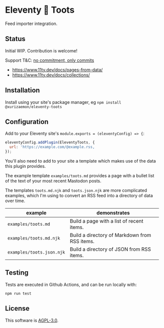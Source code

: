 # Eleventy 🤝 Toots

Feed importer integration.

## Status

Initial WIP. Contribution is welcome!

Support T&C: [no commitment, only commits](https://unmaintained.tech/)

- https://www.11ty.dev/docs/pages-from-data/
- https://www.11ty.dev/docs/collections/

## Installation

Install using your site's package manager, eg `npm install @xurizaemon/eleventy-toots`

## Configuration

Add to your Eleventy site's `module.exports = (eleventyConfig) => {`:

```js
eleventyConfig.addPlugin(EleventyToots, {
  url: 'https://example.com/@example.rss,
});
```

You'll also need to add to your site a template which makes use of the data this plugin provides.

The example template `examples/toots.md` provides a page with a bullet list of the text of your most recent Mastodon posts.

The templates `toots.md.njk` and `toots.json.njk` are more complicated examples, which I'm using to convert an RSS feed into a directory of data over time.

| example                   | demonstrates                                  |
|---------------------------|-----------------------------------------------|
| `examples/toots.md`       | Build a page with a list of recent items.     |
| `examples/toots.md.njk`   | Build a directory of Markdown from RSS items. |
| `examples/toots.json.njk` | Build a directory of JSON from RSS items.     |

## Testing

Tests are executed in Github Actions, and can be run locally with:

```
npm run test
```

## License

This software is [AGPL-3.0](LICENSE).
